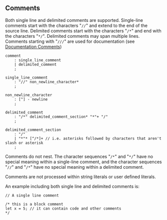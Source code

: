 ## Comments

Both single line and delimited comments are supported. Single-line comments start with the characters "`//`" and extend to the end of the source line. Delimited comments start with the characters "`/*`" and end with the characters "`*/`". Delimited comments may span multiple lines. Comments starting with "`///`" are used for documentation (see [Documentation Comments](documentation-comments.md))

```grammar
comment
    : single_line_comment
    | delimited_comment
    ;

single_line_comment
    : "//" non_newline_character*
    ;

non_newline_character
    : [^] - newline
    ;

delimited_comment
    : "/*" delimited_comment_section* "*"+ "/"
    ;

delimited_comment_section
    : "/"
    | "*"* [^/*]+ // i.e. asterisks followed by characters that aren't slash or asterisk
    ;
```

Comments do not nest. The character sequences "`/*`" and "`*/`" have no special meaning within a single-line comment, and the character sequences "`//`" and "`/*`" have no special meaning within a delimited comment.

Comments are not processed within string literals or user defined literals.

An example including both single line and delimited comments is:

```azoth
// A single line comment

/* this is a block comment
let x = 5; // it can contain code and other comments
*/
```

